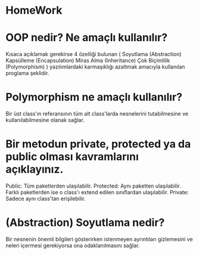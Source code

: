 # HomeWork

# OOP nedir? Ne amaçlı kullanılır?

Kısaca açıklamak gerekirse 4 özelliği bulunan
(
Soyutlama (Abstraction)
Kapsülleme (Encapsulation)
Miras Alma (Inheritance)
Çok Biçimlilik (Polymorphism)
) 
yazılımlardaki karmaşıklığı azaltmak amacıyla kullanılan proglama şeklidir.

# Polymorphism ne amaçlı kullanılır?
Bir üst class'ın referansının tüm alt class'larda nesnelerini tutabilmesine ve kullanılabilmesine olanak sağlar.

# Bir metodun private, protected ya da public olması kavramlarını açıklayınız.
Public: Tüm paketlerden ulaşılabilir.
Protected: Aynı paketten ulaşılabilir. Farklı paketlerden ise o class'ı extend edilen sınıflardan ulaşılabilir.
Private: Sadece aynı class'tan erişilebilir.

# (Abstraction) Soyutlama nedir?

Bir nesnenin önemli bilgileri gösterirken istenmeyen ayrıntıları gizlemesini ve neleri içermesi gerekiyorsa ona odaklanılmasını sağlar.